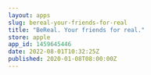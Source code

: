```yaml
---
layout: apps
slug: bereal-your-friends-for-real
title: "BeReal. Your friends for real."
store: apple
app_id: 1459645446
date: 2022-08-01T10:32:25Z
published: 2020-01-08T08:00:00Z
---
```

